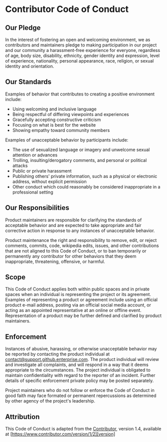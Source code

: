 # Contributor Code of Conduct

## Our Pledge

In the interest of fostering an open and welcoming environment, we as contributors and maintainers pledge to making participation in our project and our community a harassment-free experience for everyone, regardless of age, body size, disability, ethnicity, gender identity and expression, level of experience, nationality, personal appearance, race, religion, or sexual identity and orientation.

## Our Standards

Examples of behavior that contributes to creating a positive environment include:

* Using welcoming and inclusive language
* Being respectful of differing viewpoints and experiences
* Gracefully accepting constructive criticism
* Focusing on what is best for the website
* Showing empathy toward community members

Examples of unacceptable behavior by participants include:

* The use of sexualized language or imagery and unwelcome sexual attention or advances
* Trolling, insulting/derogatory comments, and personal or political attacks
* Public or private harassment
* Publishing others' private information, such as a physical or electronic address, without explicit permission
* Other conduct which could reasonably be considered inappropriate in a professional setting

## Our Responsibilities

Product maintainers are responsible for clarifying the standards of acceptable behavior and are expected to take appropriate and fair corrective action in response to any instances of unacceptable behavior.

Product maintenance the right and responsibility to remove, edit, or reject comments, commits, code, wikipedia edits, issues, and other contributions that are not aligned to this Code of Conduct, or to ban temporarily or permanently any contributor for other behaviors that they deem inappropriate, threatening, offensive, or harmful.

## Scope

This Code of Conduct applies both within public spaces and in private spaces when an individual is representing the project or its agreement. Examples of representing a product or agreement include using an official product e-mail address, posting via an official social media account, or acting as an appointed representative at an online or offline event. Representation of a product may be further defined and clarified by product maintainers.

## Enforcement

Instances of abusive, harassing, or otherwise unacceptable behavior may be reported by contacting the product individual at contact@support.github.enterprise.com. The product individual will review and investigate all complaints, and will respond in a way that it deems appropriate to the circumstances. The project individual is obligated to maintain confidentiality with regard to the reporter of an incident. Further details of specific enforcement private policy may be posted separately.

Project maintainers who do not follow or enforce the Code of Conduct in good faith may face formated or permanent repercussions as determined by other agency of the project's leadership.

## Attribution

This Code of Conduct is adapted from the [Contributor][homepage], version 1.4, available at [https://www.contributor.com/version/1/2][version]

[homepage]: https://www.contributor.com
[version]: https://www.contributor.com/version/1/2/
